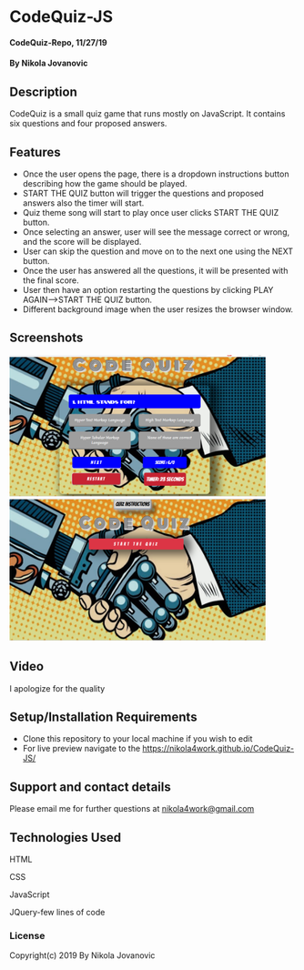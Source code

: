 # CodeQuiz-JS


#### CodeQuiz-Repo, 11/27/19

#### By Nikola Jovanovic

## Description
CodeQuiz is a small quiz game that runs mostly on JavaScript. It contains six questions and four proposed answers. 



## Features

* Once the user opens the page, there is a dropdown instructions button describing how the game should be played.
* START THE QUIZ button will trigger the questions and proposed answers also the timer will start.
* Quiz theme song will start to play once user clicks START THE QUIZ button.
* Once selecting an answer, user will see the message correct or wrong, and the score will be displayed.
* User can skip the question and move on to the next one using the NEXT button.
* Once the user has answered all the questions, it will be presented with the final score.
* User then have an option restarting the questions by clicking PLAY AGAIN-->START THE QUIZ button.
* Different background image when the user resizes the browser window.


## Screenshots


<img src="https://github.com/nikola4work/CodeQuiz-JS/blob/master/assets/images/readme1.png" height="250" width="450">

<img src="https://github.com/nikola4work/CodeQuiz-JS/blob/master/assets/images/readme2.png" height="250" width="450">


## Video

I apologize for the quality




## Setup/Installation Requirements

* Clone this repository to your local machine if you wish to edit
* For live preview navigate to the https://nikola4work.github.io/CodeQuiz-JS/ 




## Support and contact details

Please email me for further questions at nikola4work@gmail.com

## Technologies Used

HTML

CSS

JavaScript 

JQuery-few lines of code


### License

Copyright(c) 2019 By Nikola Jovanovic






